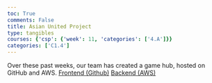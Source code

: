 ```yaml
---
toc: True
comments: False
title: Asian United Project
type: tangibles
courses: {'csp': {'week': 11, 'categories': ['4.A']}}
categories: ['C1.4']
---
```

Over these past weeks, our team has created a game hub, hosted on GitHub and AWS.
<a href = "https://joshthinh.github.io/Asian-United-Frontend/">Frontend (Github)</a>
<a href = "https://asianunited.stu.nighthawkcodingsociety.com/">Backend (AWS)</a>